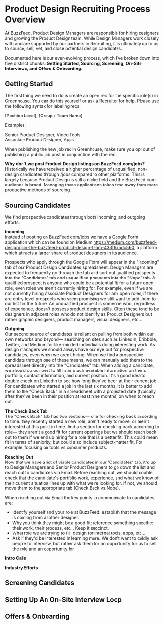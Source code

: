 # Product Design Recruiting Process Overview

At BuzzFeed, Product Design Managers are responsible for hiring designers and growing the Product Design team. While Design Managers work closely with and are supported by our partners in Recruiting, it is ultimately up to us to source, sell, vet, and close potential design candidates.

Documented here is our ever-evolving process, which I've broken down into five distinct chunks: **Getting Started, Sourcing, Screening, On-Site Interviews, and Offers & Onboarding**.

## Getting Started

The first thing we need to do is create an open rec for the specific role(s) in Greenhouse. You can do this yourself or ask a Recruiter for help. Please use the following syntax for labeling recs:

[Position Level], [Group / Team Name]

Examples:

Senior Product Designer, Video Tools  
Associate Product Designer, Apps

When publishing the new job rec in Greenhouse, make sure you opt out of publishing a public job post in conjunction with the rec.

**Why don't we post Product Design listings on BuzzFeed.com/jobs?**
Historically we have received a higher percentage of unqualified, non-design candidates through /jobs compared to other platforms. This is largely because Product Design is still a niche field and the BuzzFeed.com audience is broad. Managing these applications takes time away from more productive methods of sourcing.

## Sourcing Candidates

We find prospective candidates through both incoming, and outgoing efforts.

**Incoming**  
Instead of posting on BuzzFeed.com/jobs we have a Google Form application which can be found on Medium https://medium.com/buzzfeed-design/join-the-buzzfeed-product-design-team-433f9a5dc560, a platform which attracts a larger share of product designers in its audience.

Prospects who apply through the Google Form will appear in the "Incoming" tab of our Product Design Candidates spreadsheet. Design Managers are expected to frequently go through the tab and sort out qualified prospects into the "Candidates" tab and unqualified prospects into the "Nope" tab. A qualified prospect is anyone who could be a potential fit for a future open role, even roles we aren't currently hiring for. For example, even if we are not currently hiring Associate Product Designers for any open roles, if there are entry-level prospects who seem promising we still want to add them to our list for the future. An unqualified prospect is someone who, regardless of experience, doesn't possess product design skills. Often these tend to be designers in adjacent roles who do not identify as Product Designers but rather graphic designers, product managers, visual designers, etc...

**Outgoing**  
Our second source of candidates is reliant on pulling from both within our own networks and beyond— searching on sites such as LinkedIn, Dribbble, Twitter, and Medium for like-minded individuals doing interesting work. As design managers we should always have our eye out for prospective candidates, even when we aren't hiring. When we find a prospective candidate through one of these means, we can manually add them to the spreadsheet directly into the "Candidates" tab. When adding a candidate, we should do our best to fill in as much available information on them: portfolio, contact information, and current position. It's a good idea to double check on LinkedIn to see how long they've been at their current job. For candidates who started a job in the last six months, it is better to add them to the "Check Back" in a spreadsheet with a projected date (typically after they've been in their position at least nine months) on when to reach out.

**The Check Back Tab**  
The "Check Back" tab has two sections— one for checking back according to time: they recently started a new role, aren't ready to move, or aren't interested at this point in time. And a section for checking back according to role— they aren't a good fit for current openings but we should reach back out to them if we end up hiring for a role that is a better fit. This could mean fit in terms of seniority, but could also include subject-matter fit. For example, focusing on tools vs consumer products.

**Reaching Out**  
Now that we have a list of viable candidates in our 'Candidates' tab, it's up to Design Managers and Senior Product Designers to go down the list and reach out to candidates via Email. Before reaching out, we should double check that the candidate's portfolio work, experience, and what we know of their current situation lines up with what we're looking for. If not, we should move them to the appropriate tab (Check Back vs Nope).

When reaching out via Email the key points to communicate to candidates are:

  * Identify yourself and your role at BuzzFeed: establish that the message is coming from another designer.  
  * Why you think they might be a good fit: reference something specific: their work, their process, etc... Keep it succinct.
  * What role we are trying to fill: design for internal tools, apps, etc...
  * Ask if they'd be interested in learning more. We don't want to coldly ask people to interview, but rather ask them for an opportunity for us to sell the role and an opportunity for 

**Intro Calls**



**Industry Efforts**

## Screening Candidates

## Setting Up An On-Site Interview Loop

## Offers & Onboarding

